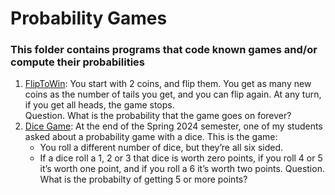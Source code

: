 # Probability Games
### This folder contains programs that code known games and/or compute their probabilities

1. [FlipToWin](https://github.com/hector-barriga/Probability-Games/blob/main/Games/FlipToWin.ipynb): You start with 2 coins, and flip them. You get as many new coins as the number of tails you get, and you can flip again. At any turn, if you get all heads, the game stops.  
    Question. What is the probability that the game goes on forever?
2. [Dice Game](https://github.com/hector-barriga/Probability-Games/blob/main/Games/Dice%20Game.ipynb): At the end of the Spring 2024 semester, one of my students asked about a probability game with a dice. This is the game:
    - You roll a different number of dice, but they’re all six sided.
    - If a dice roll a 1, 2 or 3 that dice is worth zero points, if you roll 4 or 5 it’s worth one point, and if you roll a 6 it’s worth two points.
   Question. What is the probabilty of getting 5 or more points?
